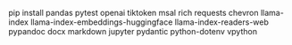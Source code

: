 pip install pandas pytest openai tiktoken msal rich requests chevron llama-index llama-index-embeddings-huggingface llama-index-readers-web pypandoc docx markdown jupyter pydantic python-dotenv vpython
